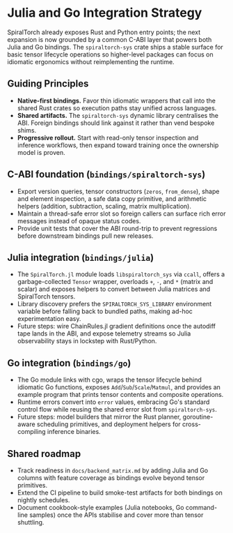 # Julia and Go Integration Strategy

SpiralTorch already exposes Rust and Python entry points; the next expansion is
now grounded by a common C-ABI layer that powers both Julia and Go bindings. The
`spiraltorch-sys` crate ships a stable surface for basic tensor lifecycle
operations so higher-level packages can focus on idiomatic ergonomics without
reimplementing the runtime.

## Guiding Principles
- **Native-first bindings.** Favor thin idiomatic wrappers that call into the
  shared Rust crates so execution paths stay unified across languages.
- **Shared artifacts.** The `spiraltorch-sys` dynamic library centralises the
  ABI. Foreign bindings should link against it rather than vend bespoke shims.
- **Progressive rollout.** Start with read-only tensor inspection and inference
  workflows, then expand toward training once the ownership model is proven.

## C-ABI foundation (`bindings/spiraltorch-sys`)
- Export version queries, tensor constructors (`zeros`, `from_dense`), shape and
  element inspection, a safe data copy primitive, and arithmetic helpers
  (addition, subtraction, scaling, matrix multiplication).
- Maintain a thread-safe error slot so foreign callers can surface rich error
  messages instead of opaque status codes.
- Provide unit tests that cover the ABI round-trip to prevent regressions before
  downstream bindings pull new releases.

## Julia integration (`bindings/julia`)
- The `SpiralTorch.jl` module loads `libspiraltorch_sys` via `ccall`, offers a
  garbage-collected `Tensor` wrapper, overloads `+`, `-`, and `*` (matrix and
  scalar) and exposes helpers to convert between Julia matrices and SpiralTorch
  tensors.
- Library discovery prefers the `SPIRALTORCH_SYS_LIBRARY` environment variable
  before falling back to bundled paths, making ad-hoc experimentation easy.
- Future steps: wire ChainRules.jl gradient definitions once the autodiff tape
  lands in the ABI, and expose telemetry streams so Julia observability stays in
  lockstep with Rust/Python.

## Go integration (`bindings/go`)
- The Go module links with cgo, wraps the tensor lifecycle behind idiomatic Go
  functions, exposes `Add`/`Sub`/`Scale`/`Matmul`, and provides an example
  program that prints tensor contents and composite operations.
- Runtime errors convert into `error` values, embracing Go's standard control
  flow while reusing the shared error slot from `spiraltorch-sys`.
- Future steps: model builders that mirror the Rust planner, goroutine-aware
  scheduling primitives, and deployment helpers for cross-compiling inference
  binaries.

## Shared roadmap
- Track readiness in `docs/backend_matrix.md` by adding Julia and Go columns
  with feature coverage as bindings evolve beyond tensor primitives.
- Extend the CI pipeline to build smoke-test artifacts for both bindings on
  nightly schedules.
- Document cookbook-style examples (Julia notebooks, Go command-line samples)
  once the APIs stabilise and cover more than tensor shuttling.
